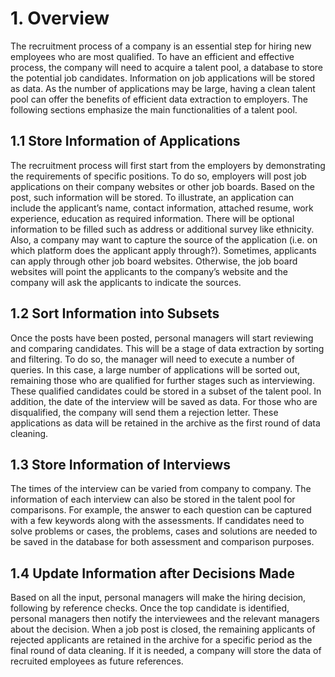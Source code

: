 # 1. Overview
The recruitment process of a company is an essential step for hiring new employees who are most qualified. To have an efficient and effective process, the company will need to acquire a talent pool, a database to store the potential job candidates. Information on job applications will be stored as data. As the number of applications may be large, having a clean talent pool can offer the benefits of efficient data extraction to employers. The following sections emphasize the main functionalities of a talent pool. 

## 1.1 Store Information of Applications
The recruitment process will first start from the employers by demonstrating the requirements of specific positions. To do so, employers will post job applications on their company websites or other job boards. Based on the post, such information will be stored. To illustrate, an application can include the applicant’s name, contact information, attached resume, work experience, education as required information. There will be optional information to be filled such as address or additional survey like ethnicity. Also, a company may want to capture the source of the application (i.e. on which platform does the applicant apply through?). Sometimes, applicants can apply through other job board websites. Otherwise, the job board websites will point the applicants to the company’s website and the company will ask the applicants to indicate the sources. 

## 1.2 Sort Information into Subsets 
Once the posts have been posted, personal managers will start reviewing and comparing candidates. This will be a stage of data extraction by sorting and filtering. To do so, the manager will need to execute a number of queries. In this case, a large number of applications will be sorted out, remaining those who are qualified for further stages such as interviewing. These qualified candidates could be stored in a subset of the talent pool. In addition, the date of the interview will be saved as data. For those who are disqualified, the company will send them a rejection letter. These applications as data will be retained in the archive as the first round of data cleaning. 

## 1.3 Store Information of Interviews
The times of the interview can be varied from company to company. The information of each interview can also be stored in the talent pool for comparisons. For example, the answer to each question can be captured with a few keywords along with the assessments. If candidates need to solve problems or cases, the problems, cases and solutions are needed to be saved in the database for both assessment and comparison purposes. 

## 1.4 Update Information after Decisions Made
Based on all the input, personal managers will make the hiring decision, following by reference checks. Once the top candidate is identified, personal managers then notify the interviewees and the relevant managers about the decision. When a job post is closed, the remaining applicants of rejected applicants are retained in the archive for a specific period as the final round of data cleaning. If it is needed, a company will store the data of recruited employees as future references.
